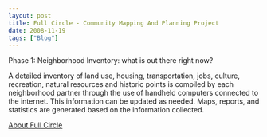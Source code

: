 ```yaml
---
layout: post
title: Full Circle - Community Mapping And Planning Project 
date: 2008-11-19
tags: ["Blog"]
---
```


Phase 1:  Neighborhood Inventory: what is out there right now?

A detailed inventory of land use, housing, transportation, jobs, culture, recreation, natural resources and historic points is compiled by each neighborhood partner through the use of handheld computers connected to the internet. This information can be updated as needed.  Maps, reports, and statistics are generated based on the information collected.

[About Full Circle](http://www.fulcir.net/FC/about_full_circle.htm)
